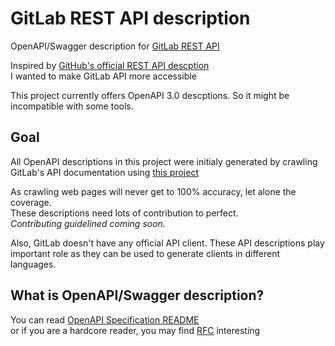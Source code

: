 # GitLab REST API description
OpenAPI/Swagger description for [GitLab REST API](https://docs.gitlab.com/ee/api/api_resources.html)  

Inspired by [GitHub's official REST API descption](https://github.com/github/rest-api-description)  
I wanted to make GitLab API more accessible

This project currently offers OpenAPI 3.0 descptions. So it might be incompatible with some tools.

## Goal
All OpenAPI descriptions in this project were initialy generated 
by crawling GitLab's API documentation using [this project](https://github.com/encX/gitlab-api-doc-crawler)

As crawling web pages will never get to 100% accuracy, let alone the coverage.  
These descriptions need lots of contribution to perfect.  
_Contributing guidelined coming soon._

Also, GitLab doesn't have any official API client.
These API descriptions play important role
as they can be used to generate clients in different languages.

## What is OpenAPI/Swagger description?
You can read [OpenAPI Specification README](https://github.com/OAI/OpenAPI-Specification#readme=)  
or if you are a hardcore reader, you may find [RFC](https://spec.openapis.org/oas/latest.html#) interesting